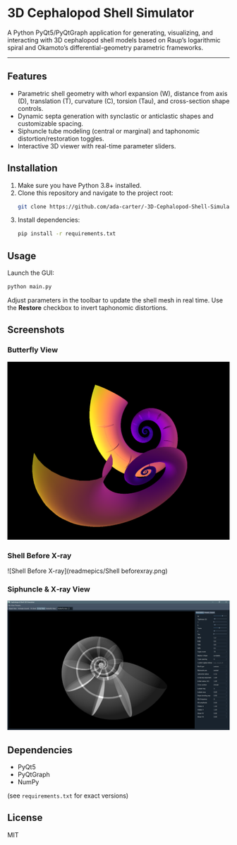 # 3D Cephalopod Shell Simulator

A Python PyQt5/PyQtGraph application for generating, visualizing, and interacting with 3D cephalopod shell models based on Raup’s logarithmic spiral and Okamoto’s differential-geometry parametric frameworks.

---

## Features

- Parametric shell geometry with whorl expansion (W), distance from axis (D), translation (T), curvature (C), torsion (Tau), and cross-section shape controls.
- Dynamic septa generation with synclastic or anticlastic shapes and customizable spacing.
- Siphuncle tube modeling (central or marginal) and taphonomic distortion/restoration toggles.
- Interactive 3D viewer with real-time parameter sliders.

## Installation

1. Make sure you have Python 3.8+ installed.
2. Clone this repository and navigate to the project root:
   ```bash
   git clone https://github.com/ada-carter/-3D-Cephalopod-Shell-Simulator.git
   ```
3. Install dependencies:
   ```bash
   pip install -r requirements.txt
   ```

## Usage

Launch the GUI:
```bash
python main.py
```

Adjust parameters in the toolbar to update the shell mesh in real time. Use the **Restore** checkbox to invert taphonomic distortions.

## Screenshots

### Butterfly View
![Butterfly View](readmepics/butterflyview.png)

### Shell Before X‑ray
![Shell Before X-ray](readmepics/Shell beforexray.png)

### Siphuncle & X‑ray View
![Siphuncle & X-ray View](readmepics/siphuncle&XrayView.png)

## Dependencies

- PyQt5
- PyQtGraph
- NumPy

(see `requirements.txt` for exact versions)

## License

MIT
